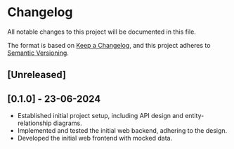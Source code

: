 # Changelog

All notable changes to this project will be documented in this file.

The format is based on [Keep a Changelog](https://keepachangelog.com/en/1.0.0/),
and this project adheres to [Semantic Versioning](https://semver.org/spec/v2.0.0.html).

## [Unreleased]

## [0.1.0] - 23-06-2024

- Established initial project setup, including API design and entity-relationship diagrams.
- Implemented and tested the initial web backend, adhering to the design.
- Developed the initial web frontend with mocked data.